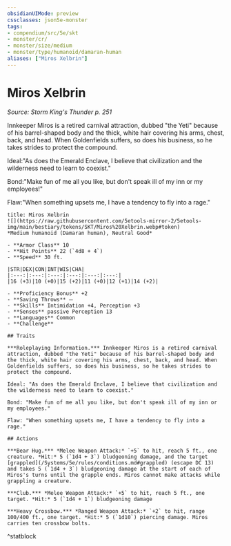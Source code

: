 ```yaml
---
obsidianUIMode: preview
cssclasses: json5e-monster
tags:
- compendium/src/5e/skt
- monster/cr/
- monster/size/medium
- monster/type/humanoid/damaran-human
aliases: ["Miros Xelbrin"]
---
```

# Miros Xelbrin
*Source: Storm King's Thunder p. 251*  

Innkeeper Miros is a retired carnival attraction, dubbed "the Yeti" because of his barrel-shaped body and the thick, white hair covering his arms, chest, back, and head. When Goldenfields suffers, so does his business, so he takes strides to protect the compound.

Ideal:"As does the Emerald Enclave, I believe that civilization and the wilderness need to learn to coexist."

Bond:"Make fun of me all you like, but don't speak ill of my inn or my employees!"

Flaw:"When something upsets me, I have a tendency to fly into a rage."

```ad-statblock
title: Miros Xelbrin
![](https://raw.githubusercontent.com/5etools-mirror-2/5etools-img/main/bestiary/tokens/SKT/Miros%20Xelbrin.webp#token)
*Medium humanoid (Damaran human), Neutral Good*

- **Armor Class** 10
- **Hit Points** 22 (`4d8 + 4`)
- **Speed** 30 ft.

|STR|DEX|CON|INT|WIS|CHA|
|:---:|:---:|:---:|:---:|:---:|:---:|
|16 (+3)|10 (+0)|15 (+2)|11 (+0)|12 (+1)|14 (+2)|

- **Proficiency Bonus** +2
- **Saving Throws** ⏤
- **Skills** Intimidation +4, Perception +3
- **Senses** passive Perception 13
- **Languages** Common
- **Challenge** 

## Traits

***Roleplaying Information.*** Innkeeper Miros is a retired carnival attraction, dubbed "the Yeti" because of his barrel-shaped body and the thick, white hair covering his arms, chest, back, and head. When Goldenfields suffers, so does his business, so he takes strides to protect the compound.

Ideal: "As does the Emerald Enclave, I believe that civilization and the wilderness need to learn to coexist."

Bond: "Make fun of me all you like, but don't speak ill of my inn or my employees."

Flaw: "When something upsets me, I have a tendency to fly into a rage."

## Actions

***Bear Hug.*** *Melee Weapon Attack:* `+5` to hit, reach 5 ft., one creature. *Hit:* 5 (`1d4 + 3`) bludgeoning damage, and the target [grappled](/Systems/5e/rules/conditions.md#grappled) (escape DC 13) and takes 5 (`1d4 + 3`) bludgeoning damage at the start of each of Miros's turns until the grapple ends. Miros cannot make attacks while grappling a creature.

***Club.*** *Melee Weapon Attack:* `+5` to hit, reach 5 ft., one target. *Hit:* 5 (`1d4 + 1`) bludgeoning damage

***Heavy Crossbow.*** *Ranged Weapon Attack:* `+2` to hit, range 100/400 ft., one target. *Hit:* 5 (`1d10`) piercing damage. Miros carries ten crossbow bolts.
```
^statblock